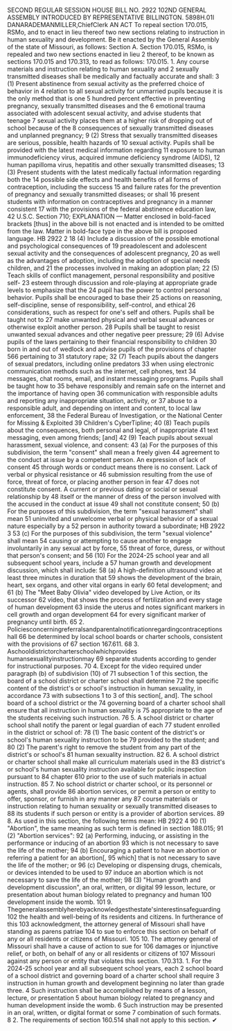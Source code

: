 SECOND REGULAR SESSION
HOUSE BILL NO. 2922
102ND GENERAL ASSEMBLY
INTRODUCED BY REPRESENTATIVE BILLINGTON.
5898H.01I DANARADEMANMILLER,ChiefClerk
AN ACT
To repeal section 170.015, RSMo, and to enact in lieu thereof two new sections relating to
instruction in human sexuality and development.
Be it enacted by the General Assembly of the state of Missouri, as follows:
Section A. Section 170.015, RSMo, is repealed and two new sections enacted in lieu
2 thereof, to be known as sections 170.015 and 170.313, to read as follows:
170.015. 1. Any course materials and instruction relating to human sexuality and
2 sexually transmitted diseases shall be medically and factually accurate and shall:
3 (1) Present abstinence from sexual activity as the preferred choice of behavior in
4 relation to all sexual activity for unmarried pupils because it is the only method that is one
5 hundred percent effective in preventing pregnancy, sexually transmitted diseases and the
6 emotional trauma associated with adolescent sexual activity, and advise students that teenage
7 sexual activity places them at a higher risk of dropping out of school because of the
8 consequences of sexually transmitted diseases and unplanned pregnancy;
9 (2) Stress that sexually transmitted diseases are serious, possible, health hazards of
10 sexual activity. Pupils shall be provided with the latest medical information regarding
11 exposure to human immunodeficiency virus, acquired immune deficiency syndrome (AIDS),
12 human papilloma virus, hepatitis and other sexually transmitted diseases;
13 (3) Present students with the latest medically factual information regarding both the
14 possible side effects and health benefits of all forms of contraception, including the success
15 and failure rates for the prevention of pregnancy and sexually transmitted diseases; or shall
16 present students with information on contraceptives and pregnancy in a manner consistent
17 with the provisions of the federal abstinence education law, 42 U.S.C. Section 710;
EXPLANATION — Matter enclosed in bold-faced brackets [thus] in the above bill is not enacted and is
intended to be omitted from the law. Matter in bold-face type in the above bill is proposed language.
HB 2922 2
18 (4) Include a discussion of the possible emotional and psychological consequences of
19 preadolescent and adolescent sexual activity and the consequences of adolescent pregnancy,
20 as well as the advantages of adoption, including the adoption of special needs children, and
21 the processes involved in making an adoption plan;
22 (5) Teach skills of conflict management, personal responsibility and positive self-
23 esteem through discussion and role-playing at appropriate grade levels to emphasize that the
24 pupil has the power to control personal behavior. Pupils shall be encouraged to base their
25 actions on reasoning, self-discipline, sense of responsibility, self-control, and ethical
26 considerations, such as respect for one's self and others. Pupils shall be taught not to
27 make unwanted physical and verbal sexual advances or otherwise exploit another person.
28 Pupils shall be taught to resist unwanted sexual advances and other negative peer pressure;
29 (6) Advise pupils of the laws pertaining to their financial responsibility to children
30 born in and out of wedlock and advise pupils of the provisions of chapter 566 pertaining to
31 statutory rape;
32 (7) Teach pupils about the dangers of sexual predators, including online predators
33 when using electronic communication methods such as the internet, cell phones, text
34 messages, chat rooms, email, and instant messaging programs. Pupils shall be taught how to
35 behave responsibly and remain safe on the internet and the importance of having open
36 communication with responsible adults and reporting any inappropriate situation, activity, or
37 abuse to a responsible adult, and depending on intent and content, to local law enforcement,
38 the Federal Bureau of Investigation, or the National Center for Missing & Exploited
39 Children's CyberTipline;
40 (8) Teach pupils about the consequences, both personal and legal, of inappropriate
41 text messaging, even among friends; [and]
42 (9) Teach pupils about sexual harassment, sexual violence, and consent:
43 (a) For the purposes of this subdivision, the term "consent" shall mean a freely given
44 agreement to the conduct at issue by a competent person. An expression of lack of consent
45 through words or conduct means there is no consent. Lack of verbal or physical resistance or
46 submission resulting from the use of force, threat of force, or placing another person in fear
47 does not constitute consent. A current or previous dating or social or sexual relationship by
48 itself or the manner of dress of the person involved with the accused in the conduct at issue
49 shall not constitute consent;
50 (b) For the purposes of this subdivision, the term "sexual harassment" shall mean
51 uninvited and unwelcome verbal or physical behavior of a sexual nature especially by a
52 person in authority toward a subordinate;
HB 2922 3
53 (c) For the purposes of this subdivision, the term "sexual violence" shall mean
54 causing or attempting to cause another to engage involuntarily in any sexual act by force,
55 threat of force, duress, or without that person's consent; and
56 (10) For the 2024-25 school year and all subsequent school years, include a
57 human growth and development discussion, which shall include:
58 (a) A high-definition ultrasound video at least three minutes in duration that
59 shows the development of the brain, heart, sex organs, and other vital organs in early
60 fetal development; and
61 (b) The "Meet Baby Olivia" video developed by Live Action, or its successor
62 video, that shows the process of fertilization and every stage of human development
63 inside the uterus and notes significant markers in cell growth and organ development
64 for every significant marker of pregnancy until birth.
65 2. Policiesconcerningreferralsandparentalnotificationregardingcontraceptionshall
66 be determined by local school boards or charter schools, consistent with the provisions of
67 section 167.611.
68 3. Aschooldistrictorcharterschoolwhichprovides humansexualityinstructionmay
69 separate students according to gender for instructional purposes.
70 4. Except for the video required under paragraph (b) of subdivision (10) of
71 subsection 1 of this section, the board of a school district or charter school shall determine
72 the specific content of the district's or school's instruction in human sexuality, in accordance
73 with subsections 1 to 3 of this section[, and]. The school board of a school district or the
74 governing board of a charter school shall ensure that all instruction in human sexuality is
75 appropriate to the age of the students receiving such instruction.
76 5. A school district or charter school shall notify the parent or legal guardian of each
77 student enrolled in the district or school of:
78 (1) The basic content of the district's or school's human sexuality instruction to be
79 provided to the student; and
80 (2) The parent's right to remove the student from any part of the district's or school's
81 human sexuality instruction.
82 6. A school district or charter school shall make all curriculum materials used in the
83 district's or school's human sexuality instruction available for public inspection pursuant to
84 chapter 610 prior to the use of such materials in actual instruction.
85 7. No school district or charter school, or its personnel or agents, shall provide
86 abortion services, or permit a person or entity to offer, sponsor, or furnish in any manner any
87 course materials or instruction relating to human sexuality or sexually transmitted diseases to
88 its students if such person or entity is a provider of abortion services.
89 8. As used in this section, the following terms mean:
HB 2922 4
90 (1) "Abortion", the same meaning as such term is defined in section 188.015;
91 (2) "Abortion services":
92 (a) Performing, inducing, or assisting in the performance or inducing of an abortion
93 which is not necessary to save the life of the mother;
94 (b) Encouraging a patient to have an abortion or referring a patient for an abortion[,
95 which] that is not necessary to save the life of the mother; or
96 (c) Developing or dispensing drugs, chemicals, or devices intended to be used to
97 induce an abortion which is not necessary to save the life of the mother;
98 (3) "Human growth and development discussion", an oral, written, or digital
99 lesson, lecture, or presentation about human biology related to pregnancy and human
100 development inside the womb.
101 9. Thegeneralassemblyherebyacknowledgesthestate'sinterestinsafeguarding
102 the health and well-being of its residents and citizens. In furtherance of this
103 acknowledgment, the attorney general of Missouri shall have standing as parens patriae
104 to sue to enforce this section on behalf of any or all residents or citizens of Missouri.
105 10. The attorney general of Missouri shall have a cause of action to sue for
106 damages or injunctive relief, or both, on behalf of any or all residents or citizens of
107 Missouri against any person or entity that violates this section.
170.313. 1. For the 2024-25 school year and all subsequent school years, each
2 school board of a school district and governing board of a charter school shall require
3 instruction in human growth and development beginning no later than grade three.
4 Such instruction shall be accomplished by means of a lesson, lecture, or presentation
5 about human biology related to pregnancy and human development inside the womb.
6 Such instruction may be presented in an oral, written, or digital format or some
7 combination of such formats.
8 2. The requirements of section 160.514 shall not apply to this section.
✔